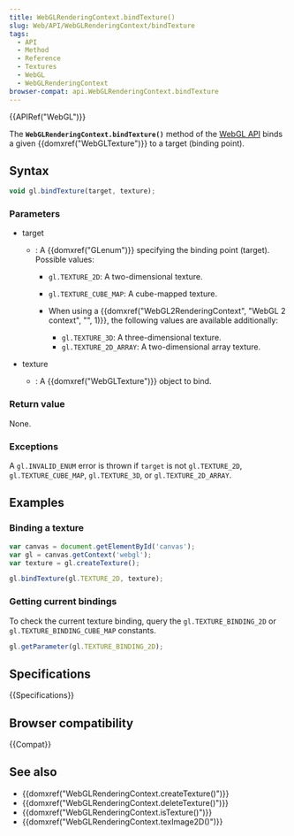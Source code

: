 ```yaml
---
title: WebGLRenderingContext.bindTexture()
slug: Web/API/WebGLRenderingContext/bindTexture
tags:
  - API
  - Method
  - Reference
  - Textures
  - WebGL
  - WebGLRenderingContext
browser-compat: api.WebGLRenderingContext.bindTexture
---
```

{{APIRef("WebGL")}}

The **`WebGLRenderingContext.bindTexture()`** method of the [WebGL API](/en-US/docs/Web/API/WebGL_API) binds a given
{{domxref("WebGLTexture")}} to a target (binding point).

## Syntax

```js
void gl.bindTexture(target, texture);
```

### Parameters

- target

  - : A {{domxref("GLenum")}} specifying the binding point (target). Possible values:

    - `gl.TEXTURE_2D`: A two-dimensional texture.
    - `gl.TEXTURE_CUBE_MAP`: A cube-mapped texture.
    - When using a {{domxref("WebGL2RenderingContext", "WebGL 2 context", "", 1)}},
      the following values are available additionally:

      - `gl.TEXTURE_3D`: A three-dimensional texture.
      - `gl.TEXTURE_2D_ARRAY`: A two-dimensional array texture.

- texture
  - : A {{domxref("WebGLTexture")}} object to bind.

### Return value

None.

### Exceptions

A `gl.INVALID_ENUM` error is thrown if `target` is not
`gl.TEXTURE_2D`, `gl.TEXTURE_CUBE_MAP`,
`gl.TEXTURE_3D`, or `gl.TEXTURE_2D_ARRAY`.

## Examples

### Binding a texture

```js
var canvas = document.getElementById('canvas');
var gl = canvas.getContext('webgl');
var texture = gl.createTexture();

gl.bindTexture(gl.TEXTURE_2D, texture);
```

### Getting current bindings

To check the current texture binding, query the `gl.TEXTURE_BINDING_2D` or
`gl.TEXTURE_BINDING_CUBE_MAP` constants.

```js
gl.getParameter(gl.TEXTURE_BINDING_2D);
```

## Specifications

{{Specifications}}

## Browser compatibility

{{Compat}}

## See also

- {{domxref("WebGLRenderingContext.createTexture()")}}
- {{domxref("WebGLRenderingContext.deleteTexture()")}}
- {{domxref("WebGLRenderingContext.isTexture()")}}
- {{domxref("WebGLRenderingContext.texImage2D()")}}
